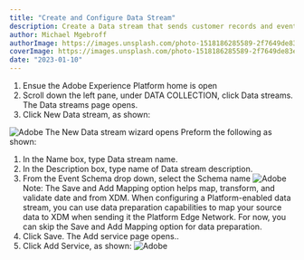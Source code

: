 ```yaml
---
title: "Create and Configure Data Stream"
description: Create a Data stream that sends customer records and event to Experience Platform
author: Michael Mgebroff
authorImage: https://images.unsplash.com/photo-1518186285589-2f7649de83e0?auto=format&fit=crop&q=80&w=3474&ixlib=rb-4.0.3&ixid=M3wxMjA3fDB8MHxwaG90by1wYWdlfHx8fGVufDB8fHx8fA%3D%3D
coverImage: https://images.unsplash.com/photo-1518186285589-2f7649de83e0?auto=format&fit=crop&q=80&w=3474&ixlib=rb-4.0.3&ixid=M3wxMjA3fDB8MHxwaG90by1wYWdlfHx8fGVufDB8fHx8fA%3D%3D
date: "2023-01-10"
---
```


1. Ensue the Adobe Experience Platform home is open
2. Scroll down the left pane, under DATA COLLECTION, click Data streams. The Data streams page opens.
3. Click New Data stream, as shown:

![Adobe](/images/data-stream1.PNG "data-stream image")
The New Data stream wizard opens
Preform the following as shown:

1. In the Name box, type Data stream name.
2. In the Description box, type name of Data stream description.
3. From the Event Schema drop down, select the Schema name
   ![Adobe](/images/data-stream2.PNG "data-stream image")
   Note: The Save and Add Mapping option helps map, transform, and validate date and from XDM. When configuring a Platform-enabled data stream, you can use data preparation capabilities to map your source data to XDM when sending it the Platform Edge Network. For now, you can skip the Save and Add Mapping option for data preparation.
4. Click Save. The Add service page opens..
5. Click Add Service, as shown:
   ![Adobe](/images/data-stream3.PNG "data-stream image")
